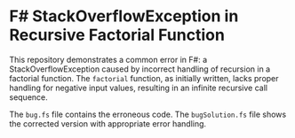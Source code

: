 # F# StackOverflowException in Recursive Factorial Function

This repository demonstrates a common error in F#: a StackOverflowException caused by incorrect handling of recursion in a factorial function. The `factorial` function, as initially written, lacks proper handling for negative input values, resulting in an infinite recursive call sequence.

The `bug.fs` file contains the erroneous code. The `bugSolution.fs` file shows the corrected version with appropriate error handling.